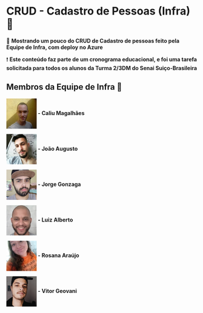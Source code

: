 # CRUD - Cadastro de Pessoas (Infra) :file_folder:
:bookmark_tabs: **Mostrando um pouco do CRUD de Cadastro de pessoas feito pela Equipe de Infra, com deploy no Azure**

:heavy_exclamation_mark: **Este conteúdo faz parte de um cronograma educacional, e foi uma tarefa solicitada para todos os alunos da Turma 2/3DM do Senai Suiço-Brasileira**

## Membros da Equipe de Infra :beginner:

**<img align="center" alt="icon-js" height="80" width="80" src="profiles/caliu.jpeg" style="max-width:100%;"></img> - Caliu Magalhães**

**<img align="center" alt="icon-js" height="80" width="80" src="profiles/joao_augusto.jpeg" style="max-width:100%;"></img> - João Augusto**

**<img align="center" alt="icon-js" height="80" width="80" src="profiles/jorge.jpeg" style="max-width:100%;"></img> - Jorge Gonzaga**

**<img align="center" alt="icon-js" height="80" width="80" src="profiles/luiz.jpeg" style="max-width:100%;"></img> - Luiz Alberto**

**<img align="center" alt="icon-js" height="80" width="80" src="profiles/rosana.jpeg" style="max-width:100%;"></img> - Rosana Araújo**

**<img align="center" alt="icon-js" height="80" width="80" src="profiles/eu_4.jpeg" style="max-width:100%;"></img> - Vitor Geovani**
